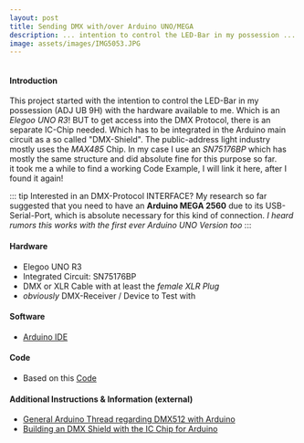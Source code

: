```yaml
---
layout: post
title: Sending DMX with/over Arduino UNO/MEGA
description: ... intention to control the LED-Bar in my possession ...
image: assets/images/IMG5053.JPG
---
```


<!-- ![photo not found](./img/IMG_5053.jpg) -->
<span class="image right"><img src="{% link assets/images/IMG5053.JPG %}" alt="" /></span>

#### Introduction
This project started with the intention to control the LED-Bar in my possession (ADJ UB 9H) with the hardware available to me. Which is an *Elegoo UNO R3*! BUT to get access into the DMX Protocol, there is an separate IC-Chip needed. Which has to be integrated in the Arduino main circuit as a so called "DMX-Shield". The public-address light industry mostly uses the *MAX485* Chip. In my case I use an *SN75176BP* which has mostly the same structure and did absolute fine for this purpose so far.  
it took me a while to find a working Code Example, I will link it here, after I found it again!

::: tip Interested in an DMX-Protocol INTERFACE?
My research so far suggested that you need to have an **Arduino MEGA 2560** due to its USB-Serial-Port, which is absolute necessary for this kind of connection. *I heard rumors this works with the first ever Arduino UNO Version too*
:::

#### Hardware
* Elegoo UNO R3
* Integrated Circuit: SN75176BP
* DMX or XLR Cable with at least the *female XLR Plug*
* *obviously* DMX-Receiver / Device to Test with

#### Software
* [Arduino IDE](https://www.arduino.cc/en/Main/Software)

#### Code
* Based on this [Code](https://42loop.hfbk-hamburg.de/garage/184)
#### Additional Instructions & Information (external)
* [General Arduino Thread regarding DMX512 with Arduino](https://playground.arduino.cc/Learning/DMX/)
* [Building an DMX Shield with the IC Chip for Arduino](https://playground.arduino.cc/DMX/DMXShield/)
